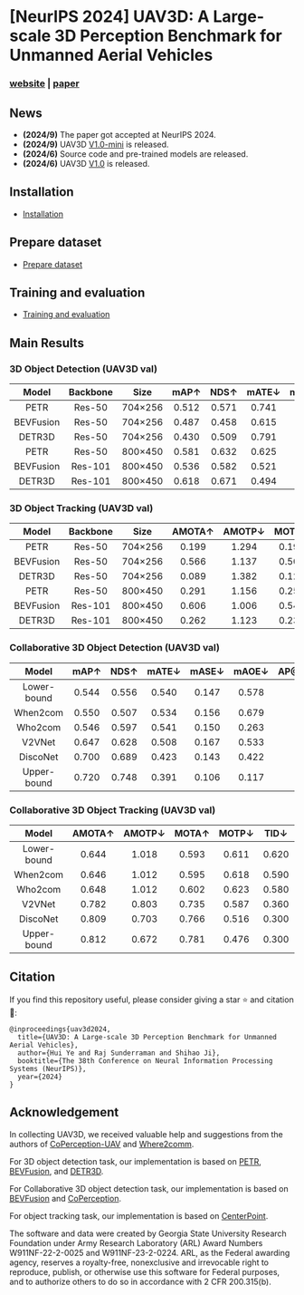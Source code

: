 # [NeurIPS 2024] UAV3D: A Large-scale 3D Perception Benchmark for Unmanned Aerial Vehicles

### [website](https://huiyegit.github.io/UAV3D_Benchmark/) | [paper](https://github.com/huiyegit/UAV3D)

## News
- **(2024/9)**  The paper got accepted at NeurIPS 2024.
- **(2024/9)**  UAV3D [V1.0-mini](https://drive.google.com/drive/folders/1XVHjyiSrTCTAOFtILxrJp5E4tSAvWbMy?usp=share_link) is released.
- **(2024/6)**  Source code and pre-trained models are released.
- **(2024/6)**  UAV3D [V1.0](https://drive.google.com/drive/folders/1XVHjyiSrTCTAOFtILxrJp5E4tSAvWbMy?usp=share_link) is released.


## Installation
- [Installation](./install.md)

## Prepare dataset
- [Prepare dataset](./dataset.md)


## Training and evaluation
- [Training and evaluation](./train_eval.md)



## Main Results
### 3D Object Detection (UAV3D val)


|  Model  | Backbone | Size  | mAP↑  | NDS↑  | mATE↓  | mASE↓  | mAOE↓  | Checkpoint  | Log  |
| :--: | :-------: | :--: | :--: | :--: | :--: | :--: | :--: | :--: | :--: |
| PETR | Res-50 | 704×256 |0.512|0.571|0.741|0.173|0.072| [link](https://drive.google.com/file/d/1pDLgIS-6OA6Si4yGImn8OJegF2AbNgxh/view?usp=share_link) |  [link](https://drive.google.com/file/d/1fmmWvvrl6hwi1W2me5__oVha0zYqYlvS/view?usp=share_link)  |  
|BEVFusion|Res-50|704×256 |0.487|0.458|0.615|0.152|1.000| [link](https://drive.google.com/file/d/1uu0YR-t5liOieJLAdk1AXZNt4THVKt4_/view?usp=share_link) |  [link](https://drive.google.com/file/d/1MbDSSkhctFnJ365sBuOwJEvyeacrQUjc/view?usp=share_link)  |     
|DETR3D| Res-50 | 704×256 |0.430|0.509|0.791|0.187|0.100| [link](https://drive.google.com/file/d/1DpLlBF_TGyx8_y7l2l6t3s7QUup_zTMi/view?usp=share_link) |  [link](https://drive.google.com/file/d/1UANQHSYV6d2uawqpuJCxmGdbeNQOr8mZ/view?usp=share_link)  |   
| PETR | Res-50 | 800×450 |0.581|0.632|0.625|0.160|0.064| [link](https://drive.google.com/file/d/1oEJHdoVcoGiIp50oRYzYo2JhbPgZ3KKJ/view?usp=share_link) |  [link](https://drive.google.com/file/d/1j3mfZsxnZ676bj_JqngRcgbMq9xqjWE5/view?usp=share_link)  |  
|BEVFusion|Res-101|800×450|0.536|0.582|0.521|0.154|0.343| [link](https://drive.google.com/file/d/1H48bOA6xGw6cYIitzC1yzRgnQAVEj0tO/view?usp=share_link) |  [link](https://drive.google.com/file/d/1IQjd5CDKWsAKQvJLBQcAAQy4dSfDUwez/view?usp=share_link)  |      
|DETR3D| Res-101 | 800×450|0.618|0.671|0.494|0.158|0.070| [link](https://drive.google.com/file/d/1B6V7OIcDwqOwJnrpom5dLmorMJPZQfbl/view?usp=share_link) |  [link](https://drive.google.com/file/d/1AnCHZzbEfQmehLR2U4Vlp1-0xsEhtAhZ/view?usp=share_link)  |  

### 3D Object Tracking (UAV3D val)


|  Model  | Backbone | Size  | AMOTA↑  | AMOTP↓  | MOTA↑  | MOTP↓  | TID↓  | LGD↓   | det_result  |Log  |
| :--: | :-------: | :--: | :--: | :--: | :--: | :--: | :--: | :--: | :--: | :--: |
| PETR | Res-50 | 704×256 |0.199|1.294|0.195|0.794|1.280|2.970|[link](https://drive.google.com/file/d/1J9S1v4fae_hxibFunr5jinC1-tMaN4mD/view?usp=share_link) |  [link](https://drive.google.com/file/d/1tn2B84iNh_xbHocW10hY2Z9PyOnZkKp1/view?usp=share_link)  |
|BEVFusion|Res-50|704×256 |0.566|1.137|0.501|0.695|0.790|1.600|[link](https://drive.google.com/file/d/1kxGvjVJ0vqYdEmz6KtLObB69V1qppnxb/view?usp=share_link) |  [link](https://drive.google.com/file/d/1FU95IKstfG31_aIefvYJtee_pOHhjCI3/view?usp=share_link)  |     
|DETR3D| Res-50 | 704×256 |0.089|1.382|0.121|0.800|1.540|3.530|[link](https://drive.google.com/file/d/1r8nIufMhK8v5cmsKb1rKcBGA9EbrTDRl/view?usp=share_link) |  [link](https://drive.google.com/file/d/1fxP1uivun7WS6wHFhMrOWk6ZrgU1m8pg/view?usp=share_link)  |    
| PETR | Res-50 | 800×450 |0.291|1.156|0.256|0.677|1.090|2.550|[link](https://drive.google.com/file/d/165Zm4khoLdyM7xon3HkMgGY0yNsYjOgB/view?usp=share_link) |  [link](https://drive.google.com/file/d/12CJzXVqowJ01z3NkdBcb5FQP9Lg6XjGr/view?usp=share_link)  |
|BEVFusion|Res-101|800×450|0.606|1.006|0.540|0.627|0.700|1.390|[link](https://drive.google.com/file/d/1TmTRpo29hScmOb5CSzEA5Gfw5J63WPfp/view?usp=share_link) |  [link](https://drive.google.com/file/d/1zPtCOAQ6LMwRdL8E8rTeLTHgCoxuyRGi/view?usp=share_link)  |      
|DETR3D| Res-101 | 800×450|0.262|1.123|0.238|0.561|1.140|2.720|[link](https://drive.google.com/file/d/1nCA-7OZOwBwUuxMP9yGG0HaCEr4a4pgK/view?usp=share_link) |  [link](https://drive.google.com/file/d/1O_e49NFGnY1USdev9B143TiI1klugAf4/view?usp=share_link)  |

### Collaborative 3D Object Detection (UAV3D val)


|  Model  | mAP↑  | NDS↑  | mATE↓  | mASE↓  | mAOE↓  |  AP@IoU=0.5↑  | AP@IoU=0.7↑  |Checkpoint  | Log  |
| :--: | :-------: | :--: | :--: | :--: | :--: | :--: | :--: | :--: | :--: |
|Lower-bound |0.544|0.556|0.540|0.147|0.578|0.457|0.140|[link](https://drive.google.com/file/d/1muByiSROz0vk9YLdb3K1rvlctX0yk-Nz/view?usp=share_link) |  [link](https://drive.google.com/file/d/1gjIMVmTno0ok_PbwN1V1lpdWDOgCodTd/view?usp=share_link)  |
|When2com|    0.550|0.507|0.534|0.156|0.679|0.461|0.166|[link](https://drive.google.com/file/d/1HA427BTDglHjz_R9u8kLtG86EG3emQZK/view?usp=share_link) |  [link](https://drive.google.com/file/d/1vRFqDvs0eycoKXCZhtGrsQTd9aOLM7TX/view?usp=share_link)  |
|Who2com|     0.546|0.597|0.541|0.150|0.263|0.453|0.141|[link](https://drive.google.com/file/d/1HA427BTDglHjz_R9u8kLtG86EG3emQZK/view?usp=share_link) |  [link](https://drive.google.com/file/d/1vRFqDvs0eycoKXCZhtGrsQTd9aOLM7TX/view?usp=share_link)  |
|V2VNet|      0.647|0.628|0.508|0.167|0.533|0.545|0.141|[link](https://drive.google.com/file/d/14x2PPqe4txDJioDB3zR8KTMX2ntP7L9E/view?usp=share_link) |  [link](https://drive.google.com/file/d/1sk98jB-yXY3-oQpjav4lAxFDP4m0zubx/view?usp=share_link)  |
|DiscoNet|    0.700|0.689|0.423|0.143|0.422|0.649|0.247|[link](https://drive.google.com/file/d/1soc1_kF1qO9aqEwJWKGZqiQ9KLFRywqR/view?usp=share_link) |  [link](https://drive.google.com/file/d/1lXqFlKGLLgYv19ZdwDkHCj4hZpF_IE2V/view?usp=share_link)  |
|Upper-bound| 0.720|0.748|0.391|0.106|0.117|0.673|0.316|[link](https://drive.google.com/file/d/1a159eOaqx7MesDkp1YbJU-r_v-_whbYR/view?usp=share_link) |  [link](https://drive.google.com/file/d/19YfvTPsY4zNc-kbfFBEx48APAebe_Nj9/view?usp=share_link)  |


### Collaborative 3D Object Tracking (UAV3D val)
|  Model  | AMOTA↑  | AMOTP↓  | MOTA↑  | MOTP↓  |  TID↓  |  LGD↓  |det_result  | Log  |  
| :--: | :-------: | :--: | :--: | :--: | :--: | :--: | :--: | :--:  |
|Lower-bound| 0.644|1.018|0.593|0.611|0.620|1.280|[link](https://drive.google.com/file/d/190--pUICJlqYOb3gX9XXYeI2npRF-vfv/view?usp=share_link) |  [link](https://drive.google.com/file/d/1yDn2MhndAWwMSb39dvVg6Wqwu8D7wFzI/view?usp=share_link)  |
|When2com|    0.646|1.012|0.595|0.618|0.590|1.200|[link](https://drive.google.com/file/d/1in9M8xSEw4r28l9oQ_22GkFLAMJ_4S4E/view?usp=share_link) |  [link](https://drive.google.com/file/d/1vxS-2gnQ468twiNqMFZG-msJraSxaahO/view?usp=share_link)  |
|Who2com|     0.648|1.012|0.602|0.623|0.580|1.200|[link](https://drive.google.com/file/d/1BFni14jf678aESLfe0W-HZMDvhfsl-Ac/view?usp=share_link) |  [link](https://drive.google.com/file/d/13Ysxn8nzUL_h9lpTriM-DBGUz3CeuAjV/view?usp=share_link)  |
|V2VNet|      0.782|0.803|0.735|0.587|0.360|0.710|[link](https://drive.google.com/file/d/1e1BRrOkK65jVD440UuiLjzBwA0xhpcPk/view?usp=share_link) |  [link](https://drive.google.com/file/d/13CJMbnJ8J8cnSvW1Sdse2iCTko1QzflW/view?usp=share_link)  |
|DiscoNet|    0.809|0.703|0.766|0.516|0.300|0.590|[link](https://drive.google.com/file/d/15eYDvOaK9ZT1wdrpWp9Tiv0VJBJ1HBFe/view?usp=share_link) |  [link](https://drive.google.com/file/d/1mGBG-htsuDYSiM_N3vx5JSZPspGcoPBd/view?usp=share_link)  |
|Upper-bound| 0.812|0.672|0.781|0.476|0.300|0.570|[link](https://drive.google.com/file/d/1WdPzloZd4a7j6SacO09WSSA5ZTuEvW0J/view?usp=share_link) |  [link](https://drive.google.com/file/d/13u4Z9jJ6LXoORFWCLYw76CTFg46PS1ST/view?usp=share_link)  |


## Citation
If you find this repository useful, please consider giving a star :star: and citation :blue_book::
```
@inproceedings{uav3d2024,
  title={UAV3D: A Large-scale 3D Perception Benchmark for Unmanned Aerial Vehicles},
  author={Hui Ye and Raj Sunderraman and Shihao Ji},
  booktitle={The 38th Conference on Neural Information Processing Systems (NeurIPS)},
  year={2024}
}
```

## Acknowledgement

In collecting UAV3D, we received valuable help and suggestions from the authors of [CoPerception-UAV](https://siheng-chen.github.io/dataset/coperception-uav/) and [Where2comm](https://arxiv.org/abs/2209.12836).

For 3D object detection task, our implementation is based on [PETR](https://github.com/megvii-research/PETR/tree/main), [BEVFusion](https://github.com/mit-han-lab/bevfusion), and [DETR3D](https://github.com/WangYueFt/detr3d).

For Collaborative 3D object detection task, our implementation is based on [BEVFusion](https://github.com/mit-han-lab/bevfusion) and [CoPerception](https://github.com/coperception/coperception?tab=readme-ov-file).

For object tracking task, our implementation is based on [CenterPoint](https://github.com/tianweiy/CenterPoint).

The software and data were created by Georgia State University Research Foundation under Army Research Laboratory (ARL) Award Numbers W911NF-22-2-0025 and W911NF-23-2-0224. ARL, as the Federal awarding agency, reserves a royalty-free, nonexclusive and irrevocable right to reproduce, publish, or otherwise use this software for Federal purposes, and to authorize others to do so in accordance with 2 CFR 200.315(b).

